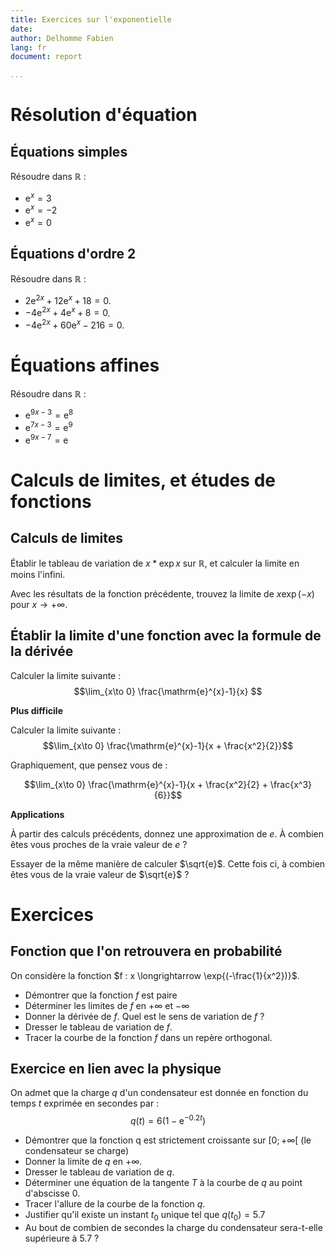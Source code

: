 ```yaml
---
title: Exercices sur l'exponentielle
date:
author: Delhomme Fabien
lang: fr
document: report

...
```



# Résolution d'équation

## Équations simples

Résoudre dans $\mathbb{R}$ :

  - $\mathrm{e}^{x} = 3$
  - $\mathrm{e}^{x} = -2$
  - $\mathrm{e}^{x} =  0$

## Équations d'ordre 2

Résoudre dans $\mathbb{R}$ :
 
  - $2 \mathrm{e}^{2 x}+12 \mathrm{e}^x+18=0$.
  - $-4 \mathrm{e}^{2 x}+4 \mathrm{e}^x+8=0$.
  - $-4 \mathrm{e}^{2 x}+60 \mathrm{e}^x-216=0$.

# Équations affines

Résoudre dans $\mathbb{R}$ :

  - $\mathrm{e}^{9 x-3}=\mathrm{e}^8$
  - $\mathrm{e}^{7 x-3}=\mathrm{e}^9$
  - $\mathrm{e}^{9 x-7}=\mathrm{e}$

# Calculs de limites, et études de fonctions

## Calculs de limites

Établir le tableau de variation de $x*\exp{x}$ sur $\mathbb{R}$, et calculer la
limite en moins l'infini.

Avec les résultats de la fonction précédente, trouvez la limite de $x\exp{(-x)}$
pour $x \to +\infty$.

## Établir la limite d'une fonction avec la formule de la dérivée

Calculer la limite suivante :
  $$\lim_{x\to 0} \frac{\mathrm{e}^{x}-1}{x} $$

**Plus difficile**

Calculer la limite suivante :
  $$\lim_{x\to 0} \frac{\mathrm{e}^{x}-1}{x + \frac{x^2}{2}}$$

Graphiquement, que pensez vous de :

  $$\lim_{x\to 0} \frac{\mathrm{e}^{x}-1}{x + \frac{x^2}{2} + \frac{x^3}{6}}$$

**Applications**

À partir des calculs précédents, donnez une approximation de $e$. À combien êtes
vous proches de la vraie valeur de $e$ ?

Essayer de la même manière de calculer $\sqrt{e}$. Cette fois ci, à combien êtes
vous de la vraie valeur de $\sqrt{e}$ ?

# Exercices 

## Fonction que l'on retrouvera en probabilité

On considère la fonction $f : x \longrightarrow \exp{(-\frac{1}{x^2})}$.

  - Démontrer que la fonction $f$ est paire
  - Déterminer les limites de $f$ en $+\infty$ et $-\infty$
  - Donner la dérivée de $f$. Quel est le sens de variation de $f$ ?
  - Dresser le tableau de variation de $f$.
  - Tracer la courbe de la fonction $f$ dans un repère orthogonal.

## Exercice en lien avec la physique 

On admet que la charge $q$ d'un condensateur est donnée en fonction du temps $t$
exprimée en secondes par :
  $$ q(t) = 6(1-\textrm{e}^{-0.2t})$$

  - Démontrer que la fonction q est strictement croissante sur $[0; +\infty[$ (le
      condensateur se charge)
  - Donner la limite de $q$ en $+\infty$.
  - Dresser le tableau de variation de $q$.
  - Déterminer une équation de la tangente $T$ à la courbe de $q$ au point
      d'abscisse $0$.
  - Tracer l'allure de la courbe de la fonction $q$.
  - Justifier qu'il existe un instant $t_0$ unique tel que $q(t_0) = 5.7$
  - Au bout de combien de secondes la charge du condensateur sera-t-elle
      supérieure à $5.7$ ?
